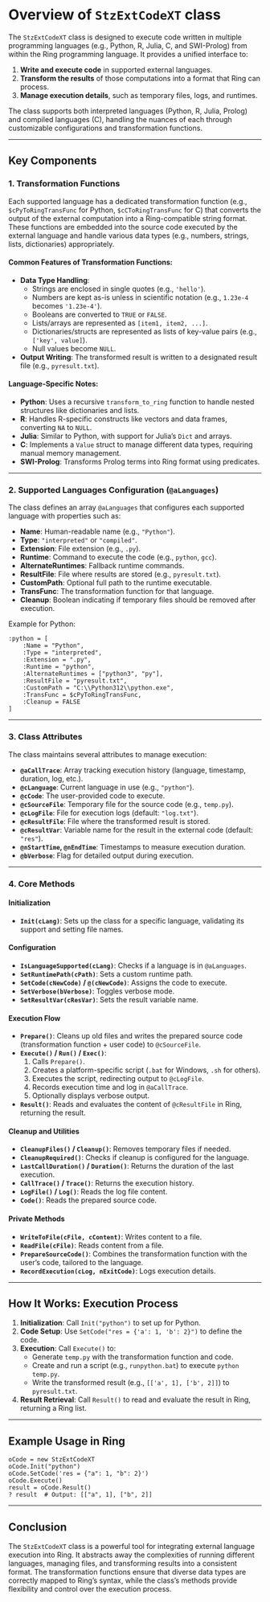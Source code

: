 # Overview of `StzExtCodeXT` class

The `StzExtCodeXT` class is designed to execute code written in multiple programming languages (e.g., Python, R, Julia, C, and SWI-Prolog) from within the Ring programming language. It provides a unified interface to:

1. **Write and execute code** in supported external languages.
2. **Transform the results** of those computations into a format that Ring can process.
3. **Manage execution details**, such as temporary files, logs, and runtimes.

The class supports both interpreted languages (Python, R, Julia, Prolog) and compiled languages (C), handling the nuances of each through customizable configurations and transformation functions.

---

## Key Components

### 1. Transformation Functions
Each supported language has a dedicated transformation function (e.g., `$cPyToRingTransFunc` for Python, `$cCToRingTransFunc` for C) that converts the output of the external computation into a Ring-compatible string format. These functions are embedded into the source code executed by the external language and handle various data types (e.g., numbers, strings, lists, dictionaries) appropriately.

#### Common Features of Transformation Functions:
- **Data Type Handling**:
  - Strings are enclosed in single quotes (e.g., `'hello'`).
  - Numbers are kept as-is unless in scientific notation (e.g., `1.23e-4` becomes `'1.23e-4'`).
  - Booleans are converted to `TRUE` or `FALSE`.
  - Lists/arrays are represented as `[item1, item2, ...]`.
  - Dictionaries/structs are represented as lists of key-value pairs (e.g., `['key', value]`).
  - Null values become `NULL`.
- **Output Writing**: The transformed result is written to a designated result file (e.g., `pyresult.txt`).

#### Language-Specific Notes:
- **Python**: Uses a recursive `transform_to_ring` function to handle nested structures like dictionaries and lists.
- **R**: Handles R-specific constructs like vectors and data frames, converting `NA` to `NULL`.
- **Julia**: Similar to Python, with support for Julia’s `Dict` and arrays.
- **C**: Implements a `Value` struct to manage different data types, requiring manual memory management.
- **SWI-Prolog**: Transforms Prolog terms into Ring format using predicates.

---

### 2. Supported Languages Configuration (`@aLanguages`)
The class defines an array `@aLanguages` that configures each supported language with properties such as:

- **Name**: Human-readable name (e.g., `"Python"`).
- **Type**: `"interpreted"` or `"compiled"`.
- **Extension**: File extension (e.g., `.py`).
- **Runtime**: Command to execute the code (e.g., `python`, `gcc`).
- **AlternateRuntimes**: Fallback runtime commands.
- **ResultFile**: File where results are stored (e.g., `pyresult.txt`).
- **CustomPath**: Optional full path to the runtime executable.
- **TransFunc**: The transformation function for that language.
- **Cleanup**: Boolean indicating if temporary files should be removed after execution.

Example for Python:
```ring
:python = [
    :Name = "Python",
    :Type = "interpreted",
    :Extension = ".py",
    :Runtime = "python",
    :AlternateRuntimes = ["python3", "py"],
    :ResultFile = "pyresult.txt",
    :CustomPath = "C:\\Python312\\python.exe",
    :TransFunc = $cPyToRingTransFunc,
    :Cleanup = FALSE
]
```

---

### 3. Class Attributes
The class maintains several attributes to manage execution:

- **`@aCallTrace`**: Array tracking execution history (language, timestamp, duration, log, etc.).
- **`@cLanguage`**: Current language in use (e.g., `"python"`).
- **`@cCode`**: The user-provided code to execute.
- **`@cSourceFile`**: Temporary file for the source code (e.g., `temp.py`).
- **`@cLogFile`**: File for execution logs (default: `"log.txt"`).
- **`@cResultFile`**: File where the transformed result is stored.
- **`@cResultVar`**: Variable name for the result in the external code (default: `"res"`).
- **`@nStartTime`, `@nEndTime`**: Timestamps to measure execution duration.
- **`@bVerbose`**: Flag for detailed output during execution.

---

### 4. Core Methods

#### Initialization
- **`Init(cLang)`**: Sets up the class for a specific language, validating its support and setting file names.

#### Configuration
- **`IsLanguageSupported(cLang)`**: Checks if a language is in `@aLanguages`.
- **`SetRuntimePath(cPath)`**: Sets a custom runtime path.
- **`SetCode(cNewCode)` / `@(cNewCode)`**: Assigns the code to execute.
- **`SetVerbose(bVerbose)`**: Toggles verbose mode.
- **`SetResultVar(cResVar)`**: Sets the result variable name.

#### Execution Flow
- **`Prepare()`**: Cleans up old files and writes the prepared source code (transformation function + user code) to `@cSourceFile`.
- **`Execute()` / `Run()` / `Exec()`**:
  1. Calls `Prepare()`.
  2. Creates a platform-specific script (`.bat` for Windows, `.sh` for others).
  3. Executes the script, redirecting output to `@cLogFile`.
  4. Records execution time and log in `@aCallTrace`.
  5. Optionally displays verbose output.
- **`Result()`**: Reads and evaluates the content of `@cResultFile` in Ring, returning the result.

#### Cleanup and Utilities
- **`CleanupFiles()` / `Cleanup()`**: Removes temporary files if needed.
- **`CleanupRequired()`**: Checks if cleanup is configured for the language.
- **`LastCallDuration()` / `Duration()`**: Returns the duration of the last execution.
- **`CallTrace()` / `Trace()`**: Returns the execution history.
- **`LogFile()` / `Log()`**: Reads the log file content.
- **`Code()`**: Reads the prepared source code.

#### Private Methods
- **`WriteToFile(cFile, cContent)`**: Writes content to a file.
- **`ReadFile(cFile)`**: Reads content from a file.
- **`PrepareSourceCode()`**: Combines the transformation function with the user’s code, tailored to the language.
- **`RecordExecution(cLog, nExitCode)`**: Logs execution details.

---

## How It Works: Execution Process

1. **Initialization**: Call `Init("python")` to set up for Python.
2. **Code Setup**: Use `SetCode("res = {'a': 1, 'b': 2}")` to define the code.
3. **Execution**: Call `Execute()` to:
   - Generate `temp.py` with the transformation function and code.
   - Create and run a script (e.g., `runpython.bat`) to execute `python temp.py`.
   - Write the transformed result (e.g., `[['a', 1], ['b', 2]]`) to `pyresult.txt`.
4. **Result Retrieval**: Call `Result()` to read and evaluate the result in Ring, returning a Ring list.

---

## Example Usage in Ring

```ring
oCode = new StzExtCodeXT
oCode.Init("python")
oCode.SetCode('res = {"a": 1, "b": 2}')
oCode.Execute()
result = oCode.Result()
? result  # Output: [["a", 1], ["b", 2]]
```

---

## Conclusion

The `StzExtCodeXT` class is a powerful tool for integrating external language execution into Ring. It abstracts away the complexities of running different languages, managing files, and transforming results into a consistent format. The transformation functions ensure that diverse data types are correctly mapped to Ring’s syntax, while the class’s methods provide flexibility and control over the execution process.